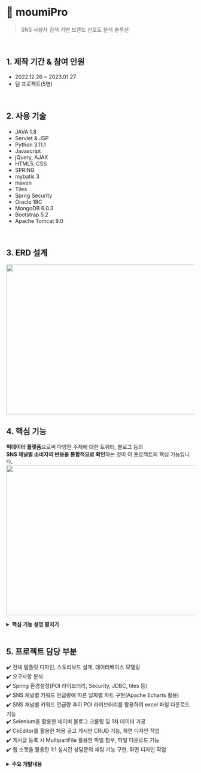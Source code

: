 # :pushpin: moumiPro
>SNS 사용자 검색 기반 브랜드 선호도 분석 솔루션


</br>

## 1. 제작 기간 & 참여 인원
- 2022.12.26 ~ 2023.01.27
- 팀 프로젝트(5명)

</br>

## 2. 사용 기술
#### 
  - JAVA 1.8
  - Servlet & JSP
  - Python 3.11.1
  - Javascript
  - jQuery, AJAX
  - HTML5, CSS
  - SPRING
  - mybatis 3
  - maven
  - Tiles
  - Sprng Security  
  - Oracle 18C
  - MongoDB 6.0.3
  - Bootstrap 5.2
  - Apache Tomcat 9.0

</br>

## 3. ERD 설계
<img src="https://user-images.githubusercontent.com/103633968/215769843-bfbc8d41-97f3-4d8d-8c95-e7a1c83623ce.png" width="700" height="400"/>


## 4. 핵심 기능
<b>빅데이터 플랫폼</b>으로써 다양한 주제에 대한 트위터, 블로그 등의 <br>
<b>SNS 채널별 소비자의 반응을 통합적으로 확인</b>하는 것이 이 프로젝트의 핵심 기능입니다. 
<img src="https://user-images.githubusercontent.com/103633968/215778109-4d56584f-7e9f-4d5c-91f5-58df47799df6.jpg" width="700" height="400"/>

<details>
<summary><b>핵심 기능 설명 펼치기</b></summary>
<div markdown="1">

### 4.1. 프로젝트 구조
![KakaoTalk_20230131_223047423](https://user-images.githubusercontent.com/103633968/215773986-a4318395-7dae-46b3-9749-61cdf237bc1d.png)

### 4.2. 메뉴 구조도
<img src="https://user-images.githubusercontent.com/103633968/215777580-a44d9279-8468-44cc-8e12-d8418a4f887b.jpg" width="700" height="400"/>

### 4.3. Use-Cases Diagram
<img src="https://user-images.githubusercontent.com/103633968/215777629-e1932cef-83e7-4d7b-8cce-5ae84d1c910e.png" width="700" height="600"/>

</div>
</details>

</br>

## 5. 프로젝트 담당 부분
✔️ 전체 템플릿 디자인, 스토리보드 설계, 데이터베이스 모델링<br>
✔️ 요구사항 분석<br>
✔️ Spring 환경설정(POI 라이브러리, Security, JDBC, tiles 등)<br>
✔️ SNS 채널별 키워드 언급량에 따른 날짜별 차트 구현(Apache Echarts 활용)<br>
✔️ SNS 채널별 키워드 언급량 추이 POI 라이브러리를 활용하여 excel 파일 다운로드 기능<br>
✔️ Selenium을 활용한 네이버 블로그 크롤링 및 1차 데이터 가공<br>
✔️ CkEditor를 활용한 채용 공고 게시판 CRUD 기능, 화면 디자인 작업<br>
✔️ 게시글 등록 시 MultipartFile 활용한 파일 첨부, 파일 다운로드 기능 <br>
✔️ 웹 소켓을 활용한 1:1 실시간 상담문의 채팅 기능 구현, 화면 디자인 작업<br>

<details>
<summary><b>주요 개발내용</b></summary>
<div markdown="1">
<img src="https://user-images.githubusercontent.com/103633968/215780426-f1ff6a39-e6fc-46b7-a58a-254d9149afbb.png" width="800" height="500"/>
<img src="https://user-images.githubusercontent.com/103633968/215780555-6362d2c7-7d5f-4c98-afeb-a3b9c12a2045.png" width="800" height="500"/>
<img src="https://user-images.githubusercontent.com/103633968/215780639-65e78622-cc47-4514-b384-255d814868e0.png" width="800" height="500"/>
<img src="https://user-images.githubusercontent.com/103633968/215780995-3c72f209-1643-4876-9953-0878a623fcec.png" width="800" height="500"/>
<img src="https://user-images.githubusercontent.com/103633968/215781131-f107c37a-5cad-4623-b593-558a2c9ab030.png" width="800" height="500"/>
<img src="https://user-images.githubusercontent.com/103633968/215781214-3b588009-f822-4ac4-a19d-2d68a06e7ce0.png" width="800" height="500"/>
<img src="https://user-images.githubusercontent.com/103633968/215781296-4e0c8ad0-c845-4f2d-af7a-12568ffb2ed9.png" width="800" height="500"/>
<img src="https://user-images.githubusercontent.com/103633968/217560395-9ac10389-0b99-4a7c-b507-fc6f1b60f424.png" width="800" height="500"/>


</div>
</details>

